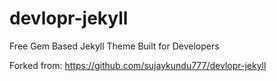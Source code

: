 # devlopr-jekyll
Free Gem Based Jekyll Theme Built for Developers

Forked from: https://github.com/sujaykundu777/devlopr-jekyll
